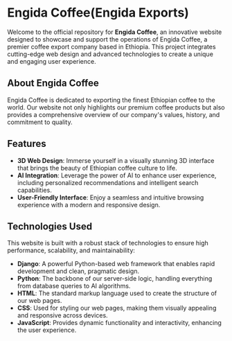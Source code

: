 # Engida Coffee(Engida Exports)

Welcome to the official repository for **Engida Coffee**, an innovative website designed to showcase and support the operations of Engida Coffee, a premier coffee export company based in Ethiopia. This project integrates cutting-edge web design and advanced technologies to create a unique and engaging user experience.

## About Engida Coffee

Engida Coffee is dedicated to exporting the finest Ethiopian coffee to the world. Our website not only highlights our premium coffee products but also provides a comprehensive overview of our company's values, history, and commitment to quality.

## Features

- **3D Web Design**: Immerse yourself in a visually stunning 3D interface that brings the beauty of Ethiopian coffee culture to life.
- **AI Integration**: Leverage the power of AI to enhance user experience, including personalized recommendations and intelligent search capabilities.
- **User-Friendly Interface**: Enjoy a seamless and intuitive browsing experience with a modern and responsive design.

## Technologies Used

This website is built with a robust stack of technologies to ensure high performance, scalability, and maintainability:

- **Django**: A powerful Python-based web framework that enables rapid development and clean, pragmatic design.
- **Python**: The backbone of our server-side logic, handling everything from database queries to AI algorithms.
- **HTML**: The standard markup language used to create the structure of our web pages.
- **CSS**: Used for styling our web pages, making them visually appealing and responsive across devices.
- **JavaScript**: Provides dynamic functionality and interactivity, enhancing the user experience.

